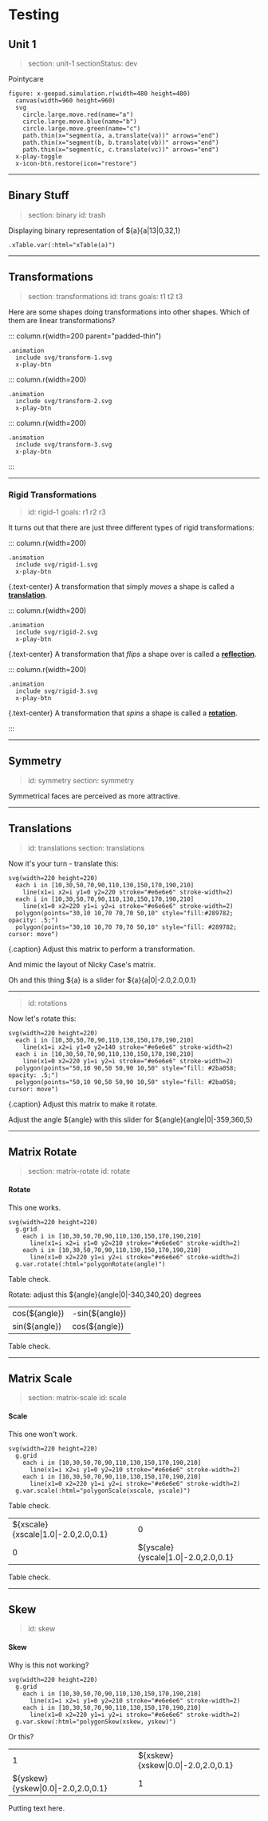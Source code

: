 # Testing

## Unit 1
> section: unit-1
> sectionStatus: dev

Pointycare

    figure: x-geopad.simulation.r(width=480 height=480)
      canvas(width=960 height=960)
      svg
        circle.large.move.red(name="a")
        circle.large.move.blue(name="b")
        circle.large.move.green(name="c")        
        path.thin(x="segment(a, a.translate(va))" arrows="end")
        path.thin(x="segment(b, b.translate(vb))" arrows="end")
        path.thin(x="segment(c, c.translate(vc))" arrows="end")
      x-play-toggle
      x-icon-btn.restore(icon="restore")

---

## Binary Stuff
> section: binary
> id: trash

Displaying binary representation of ${a}{a|13|0,32,1}


    .xTable.var(:html="xTable(a)")

---

## Transformations
> section: transformations
> id: trans
> goals: t1 t2 t3

Here are some shapes doing transformations into other shapes. Which of them are linear transformations?

::: column.r(width=200 parent="padded-thin")

    .animation
      include svg/transform-1.svg
      x-play-btn

::: column.r(width=200)

    .animation
      include svg/transform-2.svg
      x-play-btn

::: column.r(width=200)

    .animation
      include svg/transform-3.svg
      x-play-btn

:::

---

### Rigid Transformations
> id: rigid-1
> goals: r1 r2 r3

It turns out that there are just three different types of rigid transformations:

::: column.r(width=200)

    .animation
      include svg/rigid-1.svg
      x-play-btn
  
{.text-center} A transformation that simply _moves_ a shape is called a [__translation__](gloss:translation).

::: column.r(width=200)

    .animation
      include svg/rigid-2.svg
      x-play-btn

{.text-center} A transformation that _flips_ a shape over is called a [__reflection__](gloss:reflection).

::: column.r(width=200)

    .animation
      include svg/rigid-3.svg
      x-play-btn

{.text-center} A transformation that _spins_ a shape is called a [__rotation__](gloss:rotation).

:::

---

## Symmetry
> id: symmetry
> section: symmetry

Symmetrical faces are perceived as more attractive.

---

## Translations
> id: translations
> section: translations

Now it's your turn - translate this:

    svg(width=220 height=220)
      each i in [10,30,50,70,90,110,130,150,170,190,210]
        line(x1=i x2=i y1=0 y2=220 stroke="#e6e6e6" stroke-width=2)
      each i in [10,30,50,70,90,110,130,150,170,190,210]
        line(x1=0 x2=220 y1=i y2=i stroke="#e6e6e6" stroke-width=2)
      polygon(points="30,10 10,70 70,70 50,10" style="fill:#289782; opacity: .5;")
      polygon(points="30,10 10,70 70,70 50,10" style="fill: #289782; cursor: move")

{.caption} Adjust this matrix to perform a transformation.

And mimic the layout of Nicky Case's matrix.

Oh and this thing ${a} is a slider for ${a}{a|0|-2.0,2.0,0.1}

---
> id: rotations

Now let's rotate this:

    svg(width=220 height=220)
      each i in [10,30,50,70,90,110,130,150,170,190,210]
        line(x1=i x2=i y1=0 y2=140 stroke="#e6e6e6" stroke-width=2)
      each i in [10,30,50,70,90,110,130,150,170,190,210]
        line(x1=0 x2=220 y1=i y2=i stroke="#e6e6e6" stroke-width=2)
      polygon(points="50,10 90,50 50,90 10,50" style="fill: #2ba058; opacity: .5;")
      polygon(points="50,10 90,50 50,90 10,50" style="fill: #2ba058; cursor: move")

{.caption} Adjust this matrix to make it rotate.

Adjust the angle ${angle} with this slider for ${angle}{angle|0|-359,360,5}

---

## Matrix Rotate
> section: matrix-rotate
> id: rotate

#### Rotate
This one works.

    svg(width=220 height=220)
      g.grid
        each i in [10,30,50,70,90,110,130,150,170,190,210]
          line(x1=i x2=i y1=0 y2=210 stroke="#e6e6e6" stroke-width=2)
        each i in [10,30,50,70,90,110,130,150,170,190,210]
          line(x1=0 x2=220 y1=i y2=i stroke="#e6e6e6" stroke-width=2)
      g.var.rotate(:html="polygonRotate(angle)")

Table check.

Rotate: adjust this ${angle}{angle|0|-340,340,20} degrees

<table>
<tr><td>cos(${angle})</td><td>-sin(${angle})</td></tr>
<tr><td>sin(${angle})</td><td>cos(${angle})</td></tr>
</table>

Table check.

---

## Matrix Scale
> section: matrix-scale
> id: scale

#### Scale
This one won't work.

    svg(width=220 height=220)
      g.grid
        each i in [10,30,50,70,90,110,130,150,170,190,210]
          line(x1=i x2=i y1=0 y2=210 stroke="#e6e6e6" stroke-width=2)
        each i in [10,30,50,70,90,110,130,150,170,190,210]
          line(x1=0 x2=220 y1=i y2=i stroke="#e6e6e6" stroke-width=2)
      g.var.scale(:html="polygonScale(xscale, yscale)")

Table check.

<table>
<tr><td>${xscale}{xscale|1.0|-2.0,2.0,0.1}</td><td>0</td></tr>
<tr><td>0</td><td>${yscale}{yscale|1.0|-2.0,2.0,0.1}</td></tr>
</table>

Table check.

---

## Skew
> id: skew

#### Skew 
Why is this not working?


    svg(width=220 height=220)
      g.grid
        each i in [10,30,50,70,90,110,130,150,170,190,210]
          line(x1=i x2=i y1=0 y2=210 stroke="#e6e6e6" stroke-width=2)
        each i in [10,30,50,70,90,110,130,150,170,190,210]
          line(x1=0 x2=220 y1=i y2=i stroke="#e6e6e6" stroke-width=2)
      g.var.skew(:html="polygonSkew(xskew, yskew)")


Or this?

<table>
<tr><td>1</td><td>${xskew}{xskew|0.0|-2.0,2.0,0.1}</td></tr>
<tr><td>${yskew}{yskew|0.0|-2.0,2.0,0.1}</td><td>1</td></tr>
</table>

Putting text here.